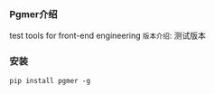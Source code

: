 ### Pgmer介绍  ###
test tools for front-end engineering
`版本介绍`:
测试版本
### 安装 ###
`pip install pgmer -g` 